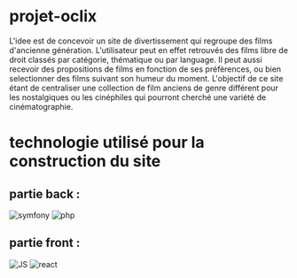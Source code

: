 # projet-oclix
L'idee est de concevoir un site de divertissement qui regroupe des films d'ancienne génération. L'utilisateur peut en effet retrouvés des films libre de droit classés par catégorie, thématique ou par language. Il peut aussi recevoir des propositions de films en fonction de ses préfèrences, ou bien selectionner des films suivant son humeur du moment. L'objectif de ce site étant de centraliser une collection de film anciens de genre différent pour les nostalgiques ou les cinéphiles qui pourront cherché une variété de cinématographie.

# technologie utilisé pour la construction du site 
## partie back :
![symfony](symfony.png)
![php](php.png)

## partie front :
![JS](JS.png)
![react](react.png)


